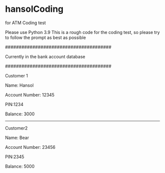 # hansolCoding
for ATM Coding test

Please use Python 3.9
This is a rough code for the coding test, so please try to follow the prompt as best as possible

#######################################

Currently in the bank account database

#######################################

Customer 1

Name: Hansol

Account Number: 12345

PIN:1234

Balance: 3000

-------------------------------------------

Customer2

Name: Bear

Account Number: 23456

PIN:2345

Balance: 5000


